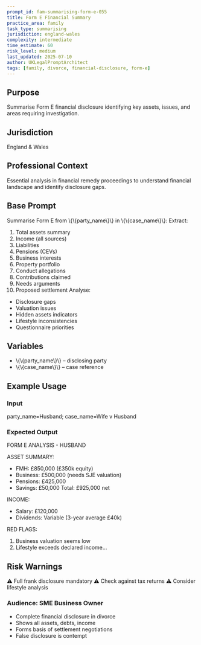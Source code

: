 ```yaml
---
prompt_id: fam-summarising-form-e-055
title: Form E Financial Summary
practice_area: family
task_type: summarising
jurisdiction: england-wales
complexity: intermediate
time_estimate: 60
risk_level: medium
last_updated: 2025-07-10
author: UKLegalPromptArchitect
tags: [family, divorce, financial-disclosure, form-e]
---
```


## Purpose
Summarise Form E financial disclosure identifying key assets, issues, and areas requiring investigation.

## Jurisdiction
England & Wales

## Professional Context
Essential analysis in financial remedy proceedings to understand financial landscape and identify disclosure gaps.

## Base Prompt
Summarise Form E from \\{\\{party_name\\}\\} in \\{\\{case_name\\}\\}:
Extract:
1. Total assets summary
2. Income (all sources)
3. Liabilities
4. Pensions (CEVs)
5. Business interests
6. Property portfolio
7. Conduct allegations
8. Contributions claimed
9. Needs arguments
10. Proposed settlement
Analyse:
- Disclosure gaps
- Valuation issues
- Hidden assets indicators
- Lifestyle inconsistencies
- Questionnaire priorities

## Variables
- \\{\\{party_name\\}\\} – disclosing party
- \\{\\{case_name\\}\\} – case reference

## Example Usage
### Input
party_name=Husband; case_name=Wife v Husband

### Expected Output
FORM E ANALYSIS - HUSBAND

ASSET SUMMARY:
- FMH: £850,000 (£350k equity)
- Business: £500,000 (needs SJE valuation)
- Pensions: £425,000
- Savings: £50,000
Total: £925,000 net

INCOME:
- Salary: £120,000
- Dividends: Variable (3-year average £40k)

RED FLAGS:
1. Business valuation seems low
2. Lifestyle exceeds declared income...

## Risk Warnings
⚠️ Full frank disclosure mandatory
⚠️ Check against tax returns
⚠️ Consider lifestyle analysis

### Audience: SME Business Owner
- Complete financial disclosure in divorce
- Shows all assets, debts, income
- Forms basis of settlement negotiations
- False disclosure is contempt
